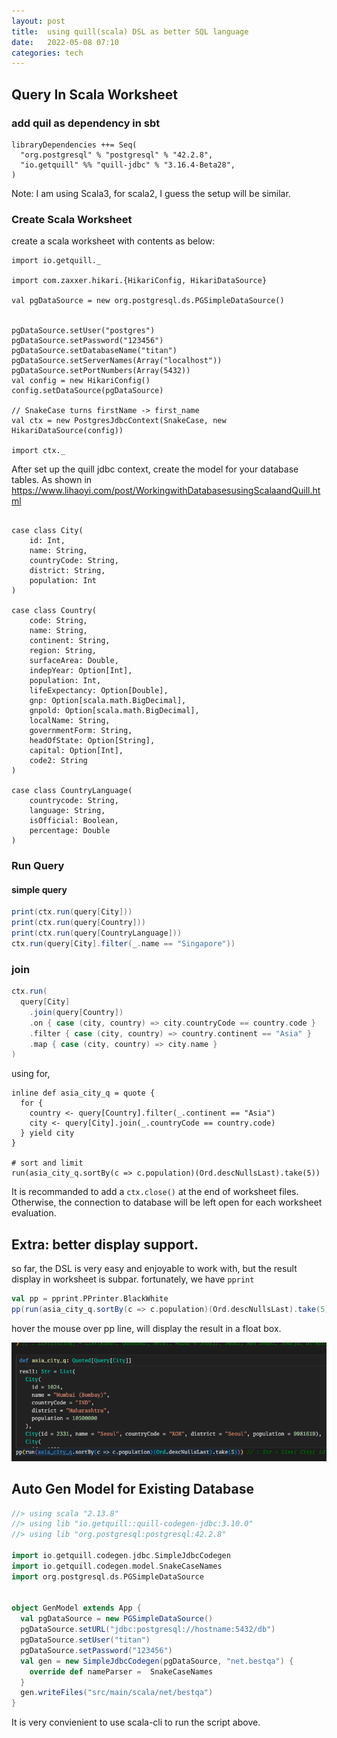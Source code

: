 ```yaml
---
layout: post
title:  using quill(scala) DSL as better SQL language 
date:   2022-05-08 07:10 
categories: tech
---
```

## Query In Scala Worksheet

### add quil as dependency in sbt

```
libraryDependencies ++= Seq(
  "org.postgresql" % "postgresql" % "42.2.8",
  "io.getquill" %% "quill-jdbc" % "3.16.4-Beta28",
)
```

Note: I am using Scala3, for scala2, I guess the setup will be similar.

### Create Scala Worksheet

create a scala worksheet with contents as below:

```
import io.getquill._

import com.zaxxer.hikari.{HikariConfig, HikariDataSource}

val pgDataSource = new org.postgresql.ds.PGSimpleDataSource()


pgDataSource.setUser("postgres")
pgDataSource.setPassword("123456")
pgDataSource.setDatabaseName("titan")
pgDataSource.setServerNames(Array("localhost"))
pgDataSource.setPortNumbers(Array(5432))
val config = new HikariConfig()
config.setDataSource(pgDataSource)

// SnakeCase turns firstName -> first_name
val ctx = new PostgresJdbcContext(SnakeCase, new HikariDataSource(config))

import ctx._
```
After set up the quill jdbc context, create the model for your database tables. As shown in https://www.lihaoyi.com/post/WorkingwithDatabasesusingScalaandQuill.html

```

case class City(
    id: Int,
    name: String,
    countryCode: String,
    district: String,
    population: Int
)

case class Country(
    code: String,
    name: String,
    continent: String,
    region: String,
    surfaceArea: Double,
    indepYear: Option[Int],
    population: Int,
    lifeExpectancy: Option[Double],
    gnp: Option[scala.math.BigDecimal],
    gnpold: Option[scala.math.BigDecimal],
    localName: String,
    governmentForm: String,
    headOfState: Option[String],
    capital: Option[Int],
    code2: String
)

case class CountryLanguage(
    countrycode: String,
    language: String,
    isOfficial: Boolean,
    percentage: Double
)
```

### Run Query


#### simple query
```scala
print(ctx.run(query[City]))
print(ctx.run(query[Country]))
print(ctx.run(query[CountryLanguage]))
ctx.run(query[City].filter(_.name == "Singapore"))
```

### join

```scala
ctx.run(
  query[City]
    .join(query[Country])
    .on { case (city, country) => city.countryCode == country.code }
    .filter { case (city, country) => country.continent == "Asia" }
    .map { case (city, country) => city.name }
)
```

using for,

```
inline def asia_city_q = quote {
  for {
    country <- query[Country].filter(_.continent == "Asia")
    city <- query[City].join(_.countryCode == country.code)
  } yield city
}

# sort and limit
run(asia_city_q.sortBy(c => c.population)(Ord.descNullsLast).take(5))
```

It is recommanded to add a `ctx.close()` at the end of worksheet files. Otherwise, the connection to database will be left open for each worksheet evaluation.


## Extra: better display support.

so far, the DSL is very easy and enjoyable to work with, but the result display in worksheet is subpar.
fortunately, we have `pprint`

```scala
val pp = pprint.PPrinter.BlackWhite
pp(run(asia_city_q.sortBy(c => c.population)(Ord.descNullsLast).take(5)))
```

hover the mouse over pp line, will display the result in a float box.

![](_posts/image/pp_city.png)


## Auto Gen Model for Existing Database

```scala
//> using scala "2.13.8"
//> using lib "io.getquill::quill-codegen-jdbc:3.10.0"
//> using lib "org.postgresql:postgresql:42.2.8"

import io.getquill.codegen.jdbc.SimpleJdbcCodegen
import io.getquill.codegen.model.SnakeCaseNames
import org.postgresql.ds.PGSimpleDataSource


object GenModel extends App {
  val pgDataSource = new PGSimpleDataSource()
  pgDataSource.setURL("jdbc:postgresql://hostname:5432/db")
  pgDataSource.setUser("titan")
  pgDataSource.setPassword("123456")
  val gen = new SimpleJdbcCodegen(pgDataSource, "net.bestqa") {
    override def nameParser =  SnakeCaseNames
  }
  gen.writeFiles("src/main/scala/net/bestqa")
}

```

It is very convienient to use scala-cli to run the script above.


